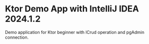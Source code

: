# Ktor Demo App with IntelliJ IDEA 2024.1.2
Demo application for Ktor beginner with lCrud operation and pgAdmin connection.





